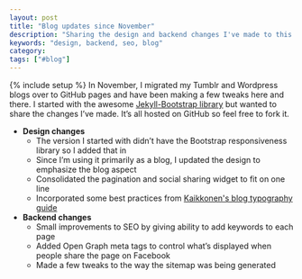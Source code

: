 ```yaml
---
layout: post
title: "Blog updates since November"
description: "Sharing the design and backend changes I've made to this blog since November, 2012"
keywords: "design, backend, seo, blog"
category:
tags: ["#blog"]
---
```

{% include setup %}
In November, I migrated my Tumblr and Wordpress blogs over to GitHub pages and have been making a few tweaks here and there. I started with the awesome <a href="http://jekyllbootstrap.com/">Jekyll-Bootstrap library</a> but wanted to share the changes I’ve made. It’s all hosted on GitHub so feel free to fork it.

<ul>
<li>
    <b>Design changes</b><br/>
    <ul class="bulleted">
    <li>The version I started with didn’t have the Bootstrap responsiveness library so I added that in</li>
    <li>Since I’m using it primarily as a blog, I updated the design to emphasize the blog aspect</li>
    <li>Consolidated the pagination and social sharing widget to fit on one line</li>
    <li>Incorporated some best practices from <a href="http://www.kaikkonendesign.fi/typography/section/1">Kaikkonen's blog typography guide</a></li>
    </ul>
</li>
<li>
    <b>Backend changes</b><br/>
    <ul class="bulleted">
    <li>Small improvements to SEO by giving ability to add keywords to each page</li>
    <li>Added Open Graph meta tags to control what’s displayed when people share the page on Facebook</li>
    <li>Made a few tweaks to the way the sitemap was being generated</li>
    </ul>
</li>
</ul>